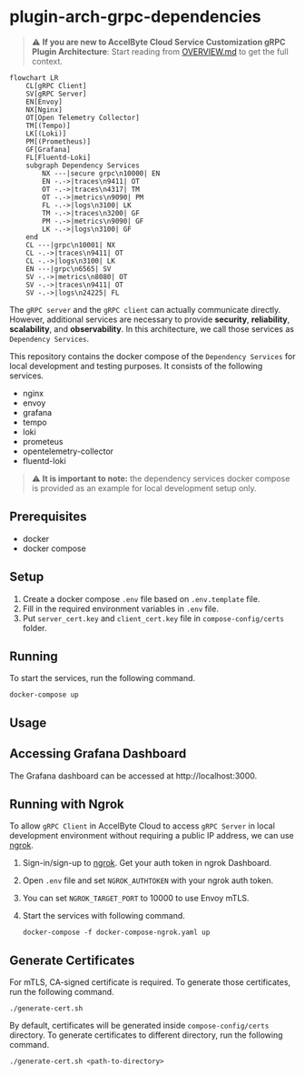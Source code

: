 # plugin-arch-grpc-dependencies

> :warning: **If you are new to AccelByte Cloud Service Customization gRPC Plugin Architecture**: Start reading from [OVERVIEW.md](OVERVIEW.md) to get the full context.

```mermaid
flowchart LR
    CL[gRPC Client]
    SV[gRPC Server]
	EN[Envoy]
    NX[Nginx]
	OT[Open Telemetry Collector]
    TM[(Tempo)]
    LK[(Loki)]
    PM[(Prometheus)]
    GF[Grafana]	
    FL[Fluentd-Loki]
	subgraph Dependency Services
        NX ---|secure grpc\n10000| EN
        EN -.->|traces\n9411| OT
        OT -.->|traces\n4317| TM
        OT -.->|metrics\n9090| PM
        FL -.->|logs\n3100| LK
        TM -.->|traces\n3200| GF
        PM -.->|metrics\n9090| GF
        LK -.->|logs\n3100| GF
    end
    CL ---|grpc\n10001| NX
    CL -.->|traces\n9411| OT
    CL -.->|logs\n3100| LK
    EN ---|grpc\n6565| SV
    SV -.->|metrics\n8080| OT
    SV -.->|traces\n9411| OT
    SV -.->|logs\n24225| FL
```

The `gRPC server` and the `gRPC client` can actually communicate directly. However, additional services are necessary to provide **security**, **reliability**, **scalability**, and **observability**. In this architecture, we call those services as `Dependency Services`.

This repository contains the docker compose of the `Dependency Services` for local development and testing purposes. It consists of the following services.

- nginx
- envoy
- grafana
- tempo
- loki
- prometeus
- opentelemetry-collector
- fluentd-loki

> :warning: **It is important to note:** the dependency services docker compose is provided as an example for local development setup only.

## Prerequisites

- docker
- docker compose

## Setup

1. Create a docker compose `.env` file based on `.env.template` file. 
2. Fill in the required environment variables in `.env` file.
3. Put `server_cert.key` and `client_cert.key` file in `compose-config/certs` folder.

## Running

To start the services, run the following command.

```
docker-compose up
```

## Usage

## Accessing Grafana Dashboard

The Grafana dashboard can be accessed at http://localhost:3000.

## Running with Ngrok

To allow `gRPC Client` in AccelByte Cloud to access `gRPC Server` in local development environment without requiring a public IP address, we can use [ngrok](https://ngrok.com/).

1. Sign-in/sign-up to [ngrok](https://ngrok.com/). Get your auth token in ngrok Dashboard.

2. Open `.env` file and  set `NGROK_AUTHTOKEN` with your ngrok auth token.

3. You can set `NGROK_TARGET_PORT` to 10000 to use Envoy mTLS.

4. Start the services with following command.
    ```
    docker-compose -f docker-compose-ngrok.yaml up
    ```

## Generate Certificates

For mTLS, CA-signed certificate is required. To generate those certificates, run the following command.

```
./generate-cert.sh
```

By default, certificates will be generated inside `compose-config/certs` directory. To generate certificates to different directory, run the following command.

```
./generate-cert.sh <path-to-directory>
```
